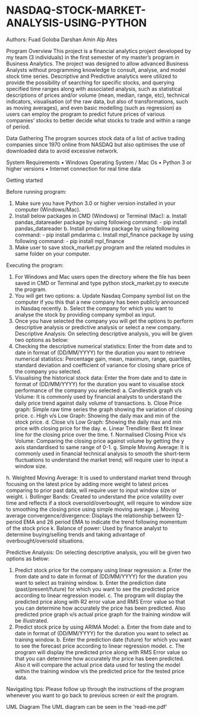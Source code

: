 # NASDAQ-STOCK-MARKET-ANALYSIS-USING-PYTHON
Authors: Fuad Goloba
         Darshan Amin
         Alp Ates

Program Overview
This project is a financial analytics project developed by my team (3 individuals) in the first semester of my master’s program in Business Analytics. The project was designed to allow advanced Business Analysts without programming knowledge to consult, analyse, and model stock time series. Descriptive and Predictive analytics were utilized to  provide the possibility of searching  for specific stocks, and querying specified time ranges along with associated analysis, such as statistical descriptions of prices and/or volume (mean, median, range, etc), technical indicators, visualisation (of the raw data, but also of transformations, such as moving averages), and even basic modelling (such as regression) as users can employ the program to predict future prices of various companies’ stocks to better decide what stocks to trade and within a range of period.

Data Gathering
The program sources stock data of a list of active trading companies since 1970 online from NASDAQ but also optimises the use of downloaded data to avoid excessive network.

System Requirements
•	Windows Operating System / Mac Os
•	Python 3 or higher versions
•	Internet connection for real time data
 
Getting started

Before running program:
1.	Make sure you have Python 3.0 or higher version installed in your computer (Windows/Mac).
2.	Install below packages in CMD (Windows) or Terminal (Mac):
a.	Install pandas_datareader package by using following command: - pip install pandas_datareader
b.	Install pmdarima package by using following command: - pip install pmdarima
c.	Install mpl_finance package by using following command: - pip install mpl_finance
3.	Make user to save stock_market.py program and the related modules in same folder on your computer.

Executing the program:

1.	For Windows and Mac users open the directory where the file has been saved in CMD or Terminal and type python stock_market.py to execute the program.
2.	You will get two options:
a.	Update Nasdaq Company symbol list on the computer if you this that a new company has been publicly announced in Nasdaq recently.
b.	Select the company for which you want to analyse the stock by providing company symbol as input.
3.	Once you have selected the company you will get the options to perform descriptive analysis or predictive analysis or select a new company.
Descriptive Analysis:
On selecting descriptive analysis, you will be given two options as below:
1.	Checking the descriptive numerical statistics:
Enter the from date and to date in format of (DD/MM/YYYY) for the duration you want to retrieve numerical statistics: Percentage gain, mean, maximum, range, quartiles, standard deviation and coefficient of variance for closing share price of the company you selected.
2.	Visualising the historical stock data:
Enter the from date and to date in format of (DD/MM/YYYY) for the duration you want to visualise stock performance of the company you selected:
a.	Candlestick graph v/s Volume: It is commonly used by financial analysts to understand the daily price trend against daily volume of transactions.
b.	Close Price graph: Simple raw time series the graph showing the variation of closing price.
c.	High v/s Low Graph: Showing the daily max and min of the stock price.
d.	Close v/s Low Graph: Showing the daily max and min price with closing price for the day.
e.	Linear Trendline: Best fit linear line for the closing price over the time.
f.	Normalised Closing Price v/s Volume: Comparing the closing price against volume by getting the y axis standardised to same range of 0-1.
g.	Simple Moving Average: It is commonly used in financial technical analysis to smooth the short-term fluctuations to understand the market trend; will require user to input a window size.
 
h.	Weighted Moving Average: It is used to understand market trend through focusing on the latest price by adding more weight to latest prices comparing to prior past data; will require user to input window size or weight.
i.	Bollinger Bands: Created to understand the price volatility over time and reflects if a stock oversold/overbought, will require to window size to smoothing the closing price using simple moving average.
j.	Moving average convergence/divergence: Displays the relationship between 12-period EMA and 26 period EMA to indicate the trend following momentum of the stock price
k.	Balance of power: Used by finance analyst to determine buying/selling trends and taking advantage of overbought/oversold situations.


Predictive Analysis:
On selecting descriptive analysis, you will be given two options as below:
1.	Predict stock price for the company using linear regression:
a.	Enter the from date and to date in format of (DD/MM/YYYY) for the duration you want to select as training window.
b.	Enter the prediction date (past/present/future) for which you want to see the predicted price according to linear regression model.
c.	The program will display the predicted price along with R2 error value and RMS Error value so that you can determine how accurately the price has been predicted. Also predicted price graph v/s actual price graph for the training window will be illustrated.
2.	Predict stock price by using ARIMA Model:
a.	Enter the from date and to date in format of (DD/MM/YYYY) for the duration you want to select as training window.
b.	Enter the prediction date (future) for which you want to see the forecast price according to linear regression model.
c.	The program will display the predicted price along with RMS Error value so that you can determine how accurately the price has been predicted. Also it will compare the actual price data used for testing the model within the training window v/s the predicted price for the tested price data.


Navigating tips:
Please follow up through the instructions of the program whenever you want to go back to previous screen or exit the program.
 
UML Diagram
The UML diagram can be seen in the 'read-me.pdf'





